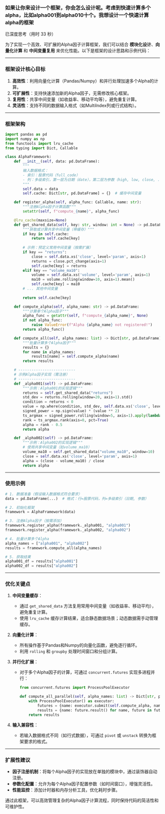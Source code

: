 ### 如果让你来设计一个框架，你会怎么设计呢。考虑到快速计算多个alpha，比如alpha001到alpha010十个。我想设计一个快速计算alpha的框架

已深度思考（用时 33 秒）

为了实现一个高效、可扩展的Alpha因子计算框架，我们可以结合 **模块化设计**、**向量化计算** 和 **中间变量复用** 来优化性能。以下是框架的设计思路和示例代码：

---

### **框架设计核心目标**
1. **高效性**：利用向量化计算（Pandas/Numpy）和并行处理加速多个Alpha的计算。
2. **可扩展性**：支持快速添加新的Alpha因子，无需修改核心框架。
3. **复用性**：共享中间变量（如收益率、移动平均等），避免重复计算。
4. **灵活性**：支持不同的数据输入格式（如MultiIndex列或行式结构）。

---

### **框架架构**
```python
import pandas as pd
import numpy as np
from functools import lru_cache
from typing import Dict, Callable

class AlphaFramework:
    def __init__(self, data: pd.DataFrame):
        """
        输入数据格式：
        - 索引：股票代码（full_code）
        - 列：多级索引，第一层为日期（date），第二层为参数（high, low, close, ...）
        """
        self.data = data
        self.cache: Dict[str, pd.DataFrame] = {}  # 缓存中间变量

    def register_alpha(self, alpha_func: Callable, name: str):
        """注册Alpha因子计算函数"""
        setattr(self, f"compute_{name}", alpha_func)

    @lru_cache(maxsize=None)
    def get_shared_data(self, key: str, window: int = None) -> pd.DataFrame:
        """获取或计算共享中间变量（带缓存）"""
        if key in self.cache:
            return self.cache[key]
        
        # 示例：预定义常用中间变量（按需扩展）
        if key == "returns":
            close = self.data.xs('close', level='param', axis=1)
            returns = close.pct_change(axis=1)
            self.cache[key] = returns
        elif key == "volume_ma10":
            volume = self.data.xs('volume', level='param', axis=1)
            ma10 = volume.rolling(window=10, axis=1).mean()
            self.cache[key] = ma10
        # ... 其他中间变量
        
        return self.cache[key]

    def compute_alpha(self, alpha_name: str) -> pd.DataFrame:
        """计算单个Alpha因子"""
        alpha_func = getattr(self, f"compute_{alpha_name}", None)
        if not alpha_func:
            raise ValueError(f"Alpha {alpha_name} not registered!")
        return alpha_func()

    def compute_all(self, alpha_names: list) -> Dict[str, pd.DataFrame]:
        """批量计算多个Alpha因子"""
        results = {}
        for name in alpha_names:
            results[name] = self.compute_alpha(name)
        return results

    # --------------------------
    # 示例Alpha因子实现（需注册）
    # --------------------------
    def _alpha001(self) -> pd.DataFrame:
        """示例：Alpha001的实现逻辑"""
        returns = self.get_shared_data("returns")
        std_dev = returns.rolling(window=20, axis=1).std()
        condition = returns < 0
        value = np.where(condition, std_dev, self.data.xs('close', level='param', axis=1))
        signed_power = np.sign(value) * (value ** 2)
        ts_argmax = signed_power.rolling(window=5, axis=1).apply(lambda x: x.argmax())
        rank = ts_argmax.rank(axis=0, pct=True)
        alpha = rank - 0.5
        return alpha

    def _alpha002(self) -> pd.DataFrame:
        """示例：Alpha002的实现逻辑"""
        # 使用共享中间变量（如volume_ma10）
        volume_ma10 = self.get_shared_data("volume_ma10", window=10)
        close = self.data.xs('close', level='param', axis=1)
        alpha = (close - volume_ma10) / close
        return alpha
```

---

### **使用示例**
```python
# 1. 数据准备（假设输入数据格式符合要求）
data = pd.DataFrame(...)  # 格式：行=股票代码，列=多级索引（日期, 参数）

# 2. 初始化框架
framework = AlphaFramework(data)

# 3. 注册Alpha因子（按需添加）
framework.register_alpha(framework._alpha001, "alpha001")
framework.register_alpha(framework._alpha002, "alpha002")

# 4. 批量计算多个Alpha
alpha_names = ["alpha001", "alpha002"]
results = framework.compute_all(alpha_names)

# 5. 获取结果
alpha001_df = results["alpha001"]
alpha002_df = results["alpha002"]
```

---

### **优化关键点**
1. **中间变量缓存**：
   - 通过 `get_shared_data` 方法复用常用中间变量（如收益率、移动平均），避免重复计算。
   - 使用 `lru_cache` 缓存计算结果，适合静态数据场景；动态数据需手动管理缓存。

2. **向量化计算**：
   - 所有操作基于Pandas和Numpy的向量化函数，避免逐行循环。
   - 利用 `rolling` 和 `groupby` 处理时间窗口和分组计算。

3. **并行化扩展**：
   - 对于多个Alpha因子的计算，可通过 `concurrent.futures` 实现多进程并行：
     ```python
     from concurrent.futures import ProcessPoolExecutor
     
     def compute_all_parallel(self, alpha_names: list) -> Dict[str, pd.DataFrame]:
         with ProcessPoolExecutor() as executor:
             futures = {name: executor.submit(self.compute_alpha, name) for name in alpha_names}
             results = {name: future.result() for name, future in futures.items()}
         return results
     ```

4. **输入兼容性**：
   - 若输入数据格式不同（如行式数据），可通过 `pivot` 或 `unstack` 转换为框架要求的格式。

---

### **扩展性建议**
- **因子注册机制**：将每个Alpha因子的实现放在单独的模块中，通过装饰器自动注册。
- **参数化配置**：允许为每个Alpha因子配置参数（如时间窗口），增强灵活性。
- **性能监控**：添加计时器和内存分析工具，优化耗时步骤。

通过此框架，可以高效管理复杂的Alpha因子计算流程，同时保持代码的简洁性和可维护性。